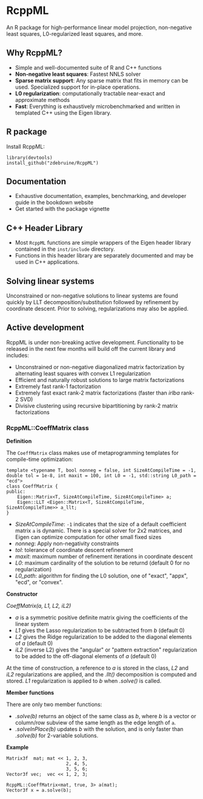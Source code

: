 # RcppML

An R package for high-performance linear model projection, non-negative least squares, L0-regularized least squares, and more.

## Why RcppML?
* Simple and well-documented suite of R and C++ functions
* **Non-negative least squares**: Fastest NNLS solver
* **Sparse matrix support**: Any sparse matrix that fits in memory can be used. Specialized support for in-place operations.
* **L0 regularization**: computationally tractable near-exact and approximate methods
* **Fast**: Everything is exhaustively microbenchmarked and written in templated C++ using the Eigen library.

## R package
Install RcppML:
```{R}
library(devtools)
install_github("zdebruine/RcppML")
```

## Documentation
* Exhaustive documentation, examples, benchmarking, and developer guide in the bookdown website
* Get started with the package vignette

## C++ Header Library
* Most `RcppML` functions are simple wrappers of the Eigen header library contained in the `inst/include` directory.
* Functions in this header library are separately documented and may be used in C++ applications.

## Solving linear systems
Unconstrained or non-negative solutions to linear systems are found quickly by LLT decomposition/substitution followed by refinement by coordinate descent. Prior to solving, regularizations may also be applied.

## Active development
RcppML is under non-breaking active development. Functionality to be released in the next few months will build off the current library and includes:
* Unconstrained or non-negative diagonalized matrix factorization by alternating least squares with convex L1 regularization
* Efficient and naturally robust solutions to large matrix factorizations
* Extremely fast rank-1 factorization
* Extremely fast exact rank-2 matrix factorizations (faster than _irlba_ rank-2 SVD)
* Divisive clustering using recursive bipartitioning by rank-2 matrix factorizations

### RcppML::CoeffMatrix class

**Definition**

The `CoeffMatrix` class makes use of metaprogramming templates for compile-time optimization:

```{Cpp}
template <typename T, bool nonneg = false, int SizeAtCompileTime = -1, double tol = 1e-8, int maxit = 100, int L0 = -1, std::string L0_path = "ecd">
class CoeffMatrix {
public:
    Eigen::Matrix<T, SizeAtCompileTime, SizeAtCompileTime> a;
    Eigen::LLT <Eigen::Matrix<T, SizeAtCompileTime, SizeAtCompileTime>> a_llt;
}
```
* _SizeAtCompileTime_: `-1` indicates that the size of a default coefficient matrix `a` is dynamic. There is a special solver for 2x2 matrices, and Eigen can optimize computation for other small fixed sizes
* _nonneg_: Apply non-negativity constraints
* _tol_: tolerance of coordinate descent refinement
* _maxit_: maximum number of refinement iterations in coordinate descent
* _L0_: maximum cardinality of the solution to be returnd (default 0 for no regularization)
* _L0_path_: algorithm for finding the L0 solution, one of "exact", "appx", "ecd", or "convex".


**Constructor**

_CoeffMatrix(a, L1, L2, iL2)_
* _a_ is a symmetric positive definite matrix giving the coefficients of the linear system
* _L1_ gives the Lasso regularization to be subtracted from _b_ (default 0)
* _L2_ gives the Ridge regularization to be added to the diagonal elements of _a_ (default 0)
* _iL2_ (inverse L2) gives the "angular" or "pattern extraction" regularization to be added to the off-diagonal elements of _a_ (default 0)

At the time of construction, a reference to _a_ is stored in the class, _L2_ and _iL2_ regularizations are applied, and the _.llt()_ decomposition is computed and stored. _L1_ regularization is applied to _b_ when _.solve()_ is called.


**Member functions**

There are only two member functions:
* _.solve(b)_ returns an object of the same class as _b_, where _b_ is a vector or column/row subview of the same length as the edge length of `a`.
* _.solveInPlace(b)_ updates _b_ with the solution, and is only faster than _.solve(b)_ for 2-variable solutions.


**Example**

```{Cpp}
Matrix3f  mat; mat << 1, 2, 3,
                      2, 4, 5,
                      3, 5, 6;
Vector3f vec;  vec << 1, 2, 3;

RcppML::CoeffMatrix<mat, true, 3> a(mat);
Vector3f x = a.solve(b);
```

